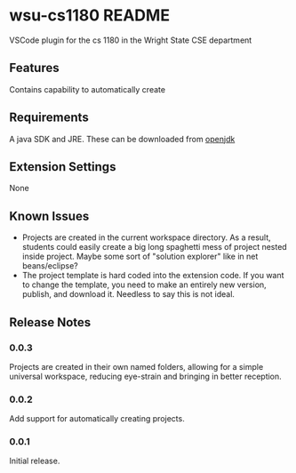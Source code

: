 # wsu-cs1180 README

VSCode plugin for the cs 1180 in the Wright State CSE department

## Features

Contains capability to automatically create 

## Requirements

A java SDK and JRE. These can be downloaded from [openjdk](https://adoptopenjdk.net/releases.html)

## Extension Settings

None

## Known Issues

- Projects are created in the current workspace directory. As a result, students could easily create a big long spaghetti mess of project nested inside project. Maybe some sort of "solution explorer" like in net beans/eclipse?
- The project template is hard coded into the extension code. If you want to change the template, you need to make an entirely new version, publish, and download it. Needless to say this is not ideal.

## Release Notes

### 0.0.3

Projects are created in their own named folders, allowing for a simple universal workspace, reducing eye-strain and bringing in better reception.

### 0.0.2

Add support for automatically creating projects.

### 0.0.1 

Initial release.